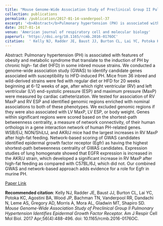 ```yaml
--- 
title: "Mouse Genome-Wide Association Study of Preclinical Group II Pulmonary Hypertension Identifies Epidermal Growth Factor Receptor." 
collection: publications 
permalink: /publication/2017-01-14-vanderpool-37 
excerpt: '<b>Abstract</b>Pulmonary hypertension (PH) is associated with features of obesity and metabolic syndrome that translate to the induction of PH by chronic high- fat diet (HFD) in some inbred mouse strains. We conducted a genome-wide association study (GWAS) to identify candidate genes associated with susceptibility to [...]' 
date: 2017-01-14 
venue: 'American journal of respiratory cell and molecular biology' 
paperurl: 'https://doi.org/10.1165/rcmb.2016-0176OC' 
citation:  ' Kelly NJ, Radder JE, Baust JJ, Burton CL, Lai YC, Potoka KC, Agostini BA, Wood JP, Bachman TN, Vanderpool RR, Dandachi N, Leme AS, Gregory AD, Morris A, Mora AL, Gladwin MT, Shapiro SD. <i>Mouse Genome-Wide Association Study of Preclinical Group II Pulmonary Hypertension Identifies Epidermal Growth Factor Receptor.</i> Am J Respir Cell Mol Biol. 2017 Apr;56(4):488-496. doi: 10.1165/rcmb.2016-0176OC.' 
--- 
```

Abstract:  Pulmonary hypertension (PH) is associated with features of obesity and metabolic syndrome that translate to the induction of PH by chronic high- fat diet (HFD) in some inbred mouse strains. We conducted a genome-wide association study (GWAS) to identify candidate genes associated with susceptibility to HFD-induced PH. Mice from 36 inbred and wild-derived strains were fed with regular diet or HFD for 20 weeks beginning at 6-12 weeks of age, after which right ventricular (RV) and left ventricular (LV) end-systolic pressure (ESP) and maximum pressure (MaxP) were measured by cardiac catheterization. We tested for association of RV MaxP and RV ESP and identified genomic regions enriched with nominal associations to both of these phenotypes. We excluded genomic regions if they were also associated with LV MaxP, LV ESP, or body weight. Genes within significant regions were scored based on the shortest-path betweenness centrality, a measure of network connectivity, of their human orthologs in a gene interaction network of human PH-related genes. WSB/EiJ, NON/ShiLtJ, and AKR/J mice had the largest increases in RV MaxP after high-fat feeding. Network-based scoring of GWAS candidates identified epidermal growth factor receptor (Egfr) as having the highest shortest-path betweenness centrality of GWAS candidates. Expression studies of lung homogenate showed that EGFR expression is increased in the AKR/J strain, which developed a significant increase in RV MaxP after high-fat feeding as compared with C57BL/6J, which did not. Our combined GWAS and network-based approach adds evidence for a role for Egfr in murine PH.  
 
[Paper Link](https://doi.org/10.1165/rcmb.2016-0176OC) 
 
<b>Recommended citation</b>:  Kelly NJ, Radder JE, Baust JJ, Burton CL, Lai YC, Potoka KC, Agostini BA, Wood JP, Bachman TN, Vanderpool RR, Dandachi N, Leme AS, Gregory AD, Morris A, Mora AL, Gladwin MT, Shapiro SD. <i>Mouse Genome-Wide Association Study of Preclinical Group II Pulmonary Hypertension Identifies Epidermal Growth Factor Receptor.</i> Am J Respir Cell Mol Biol. 2017 Apr;56(4):488-496. doi: 10.1165/rcmb.2016-0176OC. 
